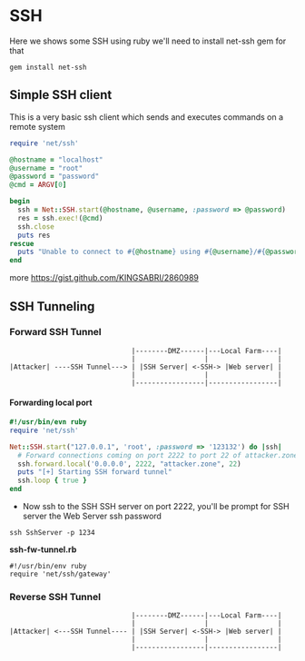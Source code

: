 # SSH
Here we shows some SSH using ruby
we'll need to install net-ssh gem for that

```
gem install net-ssh
```


## Simple SSH client
This is a very basic ssh client which sends and executes commands on a remote system 
```ruby
require 'net/ssh'

@hostname = "localhost"
@username = "root"
@password = "password"
@cmd = ARGV[0]

begin
  ssh = Net::SSH.start(@hostname, @username, :password => @password)
  res = ssh.exec!(@cmd)
  ssh.close
  puts res
rescue
  puts "Unable to connect to #{@hostname} using #{@username}/#{@password}"
end
```

more
https://gist.github.com/KINGSABRI/2860989

## SSH Tunneling




### Forward SSH Tunnel

```
                              |--------DMZ------|---Local Farm----|
                              |                 |                 |
|Attacker| ----SSH Tunnel---> | |SSH Server| <-SSH-> |Web server| |
                              |                 |                 |
                              |-----------------|-----------------|
```

#### Forwarding local port

```ruby
#!/usr/bin/evn ruby
require 'net/ssh'

Net::SSH.start("127.0.0.1", 'root', :password => '123132') do |ssh|
  # Forward connections coming on port 2222 to port 22 of attacker.zone
  ssh.forward.local('0.0.0.0', 2222, "attacker.zone", 22)
  puts "[+] Starting SSH forward tunnel"
  ssh.loop { true }
end
```
- Now ssh to the SSH SSH server on port 2222, you'll be prompt for SSH server the Web Server ssh password

```
ssh SshServer -p 1234
```


**ssh-fw-tunnel.rb**
```
#!/usr/bin/env ruby 
require 'net/ssh/gateway'

```


### Reverse SSH Tunnel 
```
                              |--------DMZ------|---Local Farm----|
                              |                 |                 |
|Attacker| <---SSH Tunnel---- | |SSH Server| <-SSH-> |Web server| |
                              |                 |                 |
                              |-----------------|-----------------|
```








<br><br><br>
---





